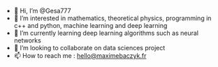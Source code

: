 - 👋 Hi, I’m @Gesa777
- 👀 I’m interested in mathematics, theoretical physics, programming in c++ and python, machine learning and deep learning
- 🌱 I’m currently learning deep learning algorithms such as neural networks
- 💞️ I’m looking to collaborate on data sciences project
- 📫 How to reach me : hello@maximebaczyk.fr

<!---
Gesa777/Gesa777 is a ✨ special ✨ repository because its `README.md` (this file) appears on your GitHub profile.
You can click the Preview link to take a look at your changes.
--->
